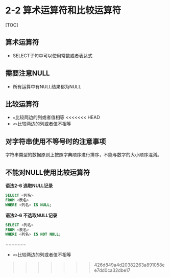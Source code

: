 # 2-2 算术运算符和比较运算符

[TOC]

## 算术运算符

- SELECT子句中可以使用常数或者表达式

## 需要注意NULL

- 所有运算中有NULL结果都为NULL

## 比较运算符

- `=`比较两边的列或者值相等
<<<<<<< HEAD
- `<>`比较两边的列或者值不相等

## 对字符串使用不等号时的注意事项

字符串类型的数据原则上按照字典顺序进行排序，不能与数字的大小顺序混淆。

## 不能对NULL使用比较运算符

**语法2-6 选取NULL记录**

```SQL
SELECT <列名>
FROM <表名>
WHERE <列名> IS NULL;
```

**语法2-6 不选取NULL记录**

```sql
SELECT <列名>
FROM <表名>
WHERE <列名> IS NOT NULL;
```

=======
- `<>`比较两边的列或者值不相等
>>>>>>> 426d849a4d20382263a891058ee7dd0ca32dbe17
